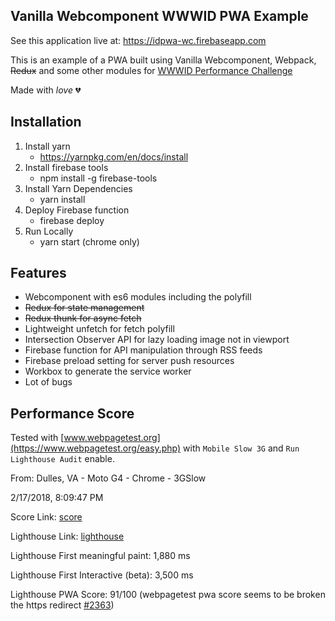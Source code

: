 ## Vanilla Webcomponent WWWID PWA Example

See this application live at: https://idpwa-wc.firebaseapp.com

This is an example of a PWA built using Vanilla Webcomponent, Webpack, ~~Redux~~ and some other modules for [WWWID Performance Challenge](https://medium.com/wwwid/tantangan-web-developer-untuk-membuat-aplikasi-web-bisa-digunakan-kurang-dari-5-detik-70bb7431741d)

Made with _love_ 💔


## Installation

1. Install yarn
    * https://yarnpkg.com/en/docs/install
2. Install firebase tools
    * npm install -g firebase-tools
3. Install Yarn Dependencies
    * yarn install
4. Deploy Firebase function
    * firebase deploy
5. Run Locally
    * yarn start (chrome only)

## Features

- Webcomponent with es6 modules including the polyfill
- ~~Redux for state management~~
- ~~Redux thunk for async fetch~~
- Lightweight unfetch for fetch polyfill
- Intersection Observer API for lazy loading image not in viewport
- Firebase function for API manipulation through RSS feeds
- Firebase preload setting for server push resources
- Workbox to generate the service worker
- Lot of bugs

## Performance Score

Tested with [www.webpagetest.org](https://www.webpagetest.org/easy.php) with `Mobile Slow 3G` and `Run Lighthouse Audit` enable.

From: Dulles, VA - Moto G4 - Chrome - 3GSlow

2/17/2018, 8:09:47 PM

Score Link: [score](https://www.webpagetest.org/result/180217_21_14954a9004bea03929e577bd67eaf50f/)

Lighthouse Link: [lighthouse](https://www.webpagetest.org/lighthouse.php?test=180217_21_14954a9004bea03929e577bd67eaf50f&run=2)

Lighthouse First meaningful paint: 1,880 ms


Lighthouse First Interactive (beta): 3,500 ms


Lighthouse PWA Score: 91/100 (webpagetest pwa score seems to be broken the https redirect [#2363](https://github.com/GoogleChrome/lighthouse/issues/2363))

